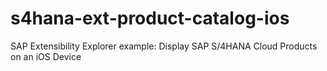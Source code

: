 # s4hana-ext-product-catalog-ios
SAP Extensibility Explorer example: Display SAP S/4HANA Cloud Products on an iOS Device
